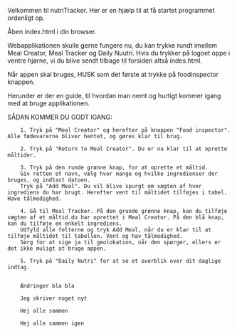 Velkommen til nutriTracker. Her er en hjælp til at få startet programmet ordenligt op. 

Åben index.html i din browser. 

Webapplikationen skulle gerne fungere nu, du kan trykke rundt imellem Meal Creator, Meal Tracker og Daily Nuutri. 
Hvis du trykker på logoet oppe i ventre hjørne, vi du blive sendt tilbage til forsiden altså indes.html. 

Når appen skal bruges, HUSK som det første at trykke på foodinspector knappen. 

Herunder er der en guide, til hvordan man nemt og hurtigt kommer igang med at bruge applikationen. 


 SÅDAN KOMMER DU GODT IGANG: 

        1. Tryk på "Meal Creator" og herefter på knappen "Food inspector". Alle fødevarerne bliver hentet, og gøres klar til brug.

        2. Tryk på "Return to Meal Creator". Du er nu klar til at oprette måltider. 

        3. Tryk på den runde grønne knap, for at oprette et måltid. 
        Giv retten et navn, vælg hvor mange og hvilke ingredienser der bruges, og indtast datoen.
        Tryk på "Add Meal". Du vil blive spurgt om vægten af hver ingrediens du har brugt. Herefter vent til måltidet tilføjes i tabel. Have tålmodighed.  
        
        4. Gå til Meal Tracker. På den grunde grønne knap, kan du tilføje vægten af et måltid du har oprettet i Meal Creator. På den blå knap, kan du tilføje en enkelt ingrediens.
        Udfyld alle felterne og tryk Add Meal, når du er klar til at tilføje måltidet til tabellen. Vent og hav tålmodighed. 
        Sørg for at sige ja til geolokation, når den spørger, ellers er det ikke muligt at bruge appen. 

        5. Tryk på "Daily Nutri" for at se et overblik over dit daglige indtag. 


        Ændringer bla bla 

        Jeg skriver noget nyt

        Hej alle sammen

        Hej alle sammen igen
        
